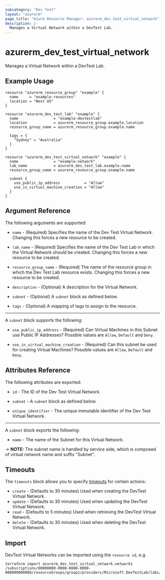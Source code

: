 ```yaml
---
subcategory: "Dev Test"
layout: "azurerm"
page_title: "Azure Resource Manager: azurerm_dev_test_virtual_network"
description: |-
  Manages a Virtual Network within a DevTest Lab.
---
```


# azurerm_dev_test_virtual_network

Manages a Virtual Network within a DevTest Lab.

## Example Usage

```hcl
resource "azurerm_resource_group" "example" {
  name     = "example-resources"
  location = "West US"
}

resource "azurerm_dev_test_lab" "example" {
  name                = "example-devtestlab"
  location            = azurerm_resource_group.example.location
  resource_group_name = azurerm_resource_group.example.name

  tags = {
    "Sydney" = "Australia"
  }
}

resource "azurerm_dev_test_virtual_network" "example" {
  name                = "example-network"
  lab_name            = azurerm_dev_test_lab.example.name
  resource_group_name = azurerm_resource_group.example.name

  subnet {
    use_public_ip_address           = "Allow"
    use_in_virtual_machine_creation = "Allow"
  }
}
```

## Argument Reference

The following arguments are supported:

* `name` - (Required) Specifies the name of the Dev Test Virtual Network. Changing this forces a new resource to be created.

* `lab_name` - (Required) Specifies the name of the Dev Test Lab in which the Virtual Network should be created. Changing this forces a new resource to be created.

* `resource_group_name` - (Required) The name of the resource group in which the Dev Test Lab resource exists. Changing this forces a new resource to be created.

* `description` - (Optional) A description for the Virtual Network.

* `subnet` - (Optional) A `subnet` block as defined below.

* `tags` - (Optional) A mapping of tags to assign to the resource.

---

A `subnet` block supports the following:

* `use_public_ip_address` - (Required) Can Virtual Machines in this Subnet use Public IP Addresses? Possible values are `Allow`, `Default` and `Deny`.

* `use_in_virtual_machine_creation` - (Required) Can this subnet be used for creating Virtual Machines? Possible values are `Allow`, `Default` and `Deny`.

## Attributes Reference

The following attributes are exported:

* `id` - The ID of the Dev Test Virtual Network.

* `subnet` - A `subnet` block as defined below.

* `unique_identifier` - The unique immutable identifier of the Dev Test Virtual Network.

---

A `subnet` block exports the following:

* `name` - The name of the Subnet for this Virtual Network.

-> **NOTE:** The subnet name is handled by service side, which is composed of virtual network name and suffix "Subnet".

## Timeouts



The `timeouts` block allows you to specify [timeouts](https://www.terraform.io/docs/configuration/resources.html#timeouts) for certain actions:

* `create` - (Defaults to 30 minutes) Used when creating the DevTest Virtual Network.
* `update` - (Defaults to 30 minutes) Used when updating the DevTest Virtual Network.
* `read` - (Defaults to 5 minutes) Used when retrieving the DevTest Virtual Network.
* `delete` - (Defaults to 30 minutes) Used when deleting the DevTest Virtual Network.

## Import

DevTest Virtual Networks can be imported using the `resource id`, e.g.

```shell
terraform import azurerm_dev_test_virtual_network.network1 /subscriptions/00000000-0000-0000-0000-000000000000/resourceGroups/group1/providers/Microsoft.DevTestLab/labs/lab1/virtualnetworks/network1
```
